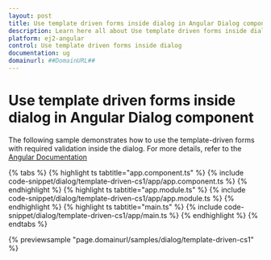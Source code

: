 ```yaml
---
layout: post
title: Use template driven forms inside dialog in Angular Dialog component | Syncfusion
description: Learn here all about Use template driven forms inside dialog in Syncfusion Angular Dialog component of Syncfusion Essential JS 2 and more.
platform: ej2-angular
control: Use template driven forms inside dialog 
documentation: ug
domainurl: ##DomainURL##
---
```


# Use template driven forms inside dialog in Angular Dialog component

The following sample demonstrates how to use the template-driven forms with required validation inside the dialog.  For more details, refer to the [Angular Documentation](https://angular.io/guide/forms#template-driven-forms)

{% tabs %}
{% highlight ts tabtitle="app.component.ts" %}
{% include code-snippet/dialog/template-driven-cs1/app/app.component.ts %}
{% endhighlight %}
{% highlight ts tabtitle="app.module.ts" %}
{% include code-snippet/dialog/template-driven-cs1/app/app.module.ts %}
{% endhighlight %}
{% highlight ts tabtitle="main.ts" %}
{% include code-snippet/dialog/template-driven-cs1/app/main.ts %}
{% endhighlight %}
{% endtabs %}
  
{% previewsample "page.domainurl/samples/dialog/template-driven-cs1" %}
